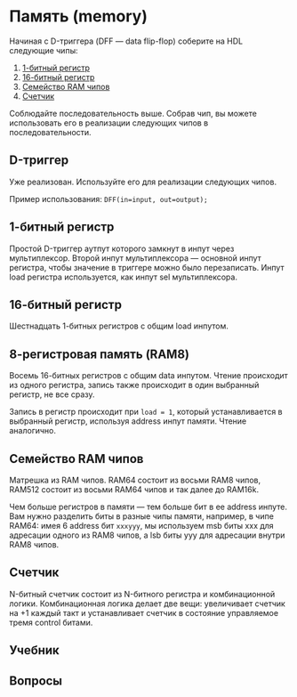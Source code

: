 # Память (memory)

Начиная с D-триггера (DFF — data flip-flop) соберите на HDL следующие чипы:

1. [1-битный регистр](1-bit-register/Bit.hdl)
2. [16-битный регистр](16-bit-register/Register.hdl)
3. [Семейство RAM чипов](RAM/RAM8.hdl)
4. [Счетчик](counter/PC.hdl)

Соблюдайте последовательность выше. Собрав чип, вы можете использовать его в реализации следующих чипов в последовательности.

## D-триггер

Уже реализован. Используйте его для реализации следующих чипов.

Пример использования: `DFF(in=input, out=output);`

## 1-битный регистр

Простой D-триггер аутпут которого замкнут в инпут через мультиплексор. Второй инпут мультиплексора — основной инпут регистра, чтобы значение в триггере можно было перезаписать. Инпут load регистра используется, как инпут sel мультиплексора.

## 16-битный регистр

Шестнадцать 1-битных регистров с общим load инпутом.

## 8-регистровая память (RAM8)

Восемь 16-битных регистров с общим data инпутом. Чтение происходит из одного регистра, запись также происходит в один выбранный регистр, не все сразу.

Запись в регистр происходит при `load = 1`, который устанавливается в выбранный регистр, используя address инпут памяти. Чтение аналогично.

## Семейство RAM чипов

Матрешка из RAM чипов. RAM64 состоит из восьми RAM8 чипов, RAM512 состоит из восьми RAM64 чипов и так далее до RAM16k.

Чем больше регистров в памяти — тем больше бит в ее address инпуте. Вам нужно разделить биты в разные чипы памяти, например, в чипе RAM64: имея 6 address бит `xxxyyy`, мы используем msb биты xxx для адресации одного из RAM8 чипов, а lsb биты yyy для адресации внутри RAM8 чипов.

## Счетчик

N-битный счетчик состоит из N-битного регистра и комбинационной логики. Комбинационная логика делает две вещи: увеличивает счетчик на +1 каждый такт и устанавливает счетчик в состояние управляемое тремя control битами.

## Учебник

## Вопросы
